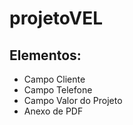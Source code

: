 # projetoVEL

## Elementos:

- Campo Cliente
- Campo Telefone
- Campo Valor do Projeto
- Anexo de PDF
